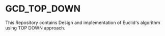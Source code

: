# GCD_TOP_DOWN
This Repository contains Design and implementation of Euclid's algorithm using TOP DOWN approach.
